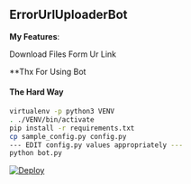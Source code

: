 ## ErrorUrlUploaderBot

**My Features**:

Download Files Form Ur Link



**Thx For Using Bot

#### The Hard Way

```sh
virtualenv -p python3 VENV
. ./VENV/bin/activate
pip install -r requirements.txt
cp sample_config.py config.py
--- EDIT config.py values appropriately ---
python bot.py
```

[![Deploy](https://www.herokucdn.com/deploy/button.svg)](https://her4m/mirrordrive/template=https://github.com/error444m/mirrordrive)
